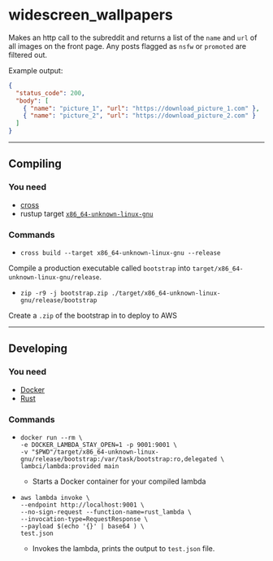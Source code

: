 # widescreen_wallpapers

Makes an http call to the subreddit and returns a list of the `name` and `url` of all images on the front page. Any posts flagged as `nsfw` or `promoted` are filtered out.

Example output:

```json
{
  "status_code": 200,
  "body": [
    { "name": "picture_1", "url": "https://download_picture_1.com" },
    { "name": "picture_2", "url": "https://download_picture_2.com" }
  ]
}
```

<hr />

## Compiling

### You need

- [cross](https://github.com/rust-embedded/cross)
- rustup target [`x86_64-unknown-linux-gnu`](https://rust-lang.github.io/rustup/cross-compilation.html)

### Commands

- `cross build --target x86_64-unknown-linux-gnu --release`

Compile a production executable called `bootstrap` into `target/x86_64-unknown-linux-gnu/release`.

- `zip -r9 -j bootstrap.zip ./target/x86_64-unknown-linux-gnu/release/bootstrap`

Create a `.zip` of the bootstrap in to deploy to AWS

<hr />

## Developing

### You need

- [Docker](https://www.docker.com/)
- [Rust](https://www.rust-lang.org/)

### Commands

- ```
  docker run --rm \
  -e DOCKER_LAMBDA_STAY_OPEN=1 -p 9001:9001 \
  -v "$PWD"/target/x86_64-unknown-linux-gnu/release/bootstrap:/var/task/bootstrap:ro,delegated \
  lambci/lambda:provided main
  ```
  - Starts a Docker container for your compiled lambda
- ```
  aws lambda invoke \
  --endpoint http://localhost:9001 \
  --no-sign-request --function-name=rust_lambda \
  --invocation-type=RequestResponse \
  --payload $(echo '{}' | base64 ) \
  test.json
  ```
  - Invokes the lambda, prints the output to `test.json` file.
